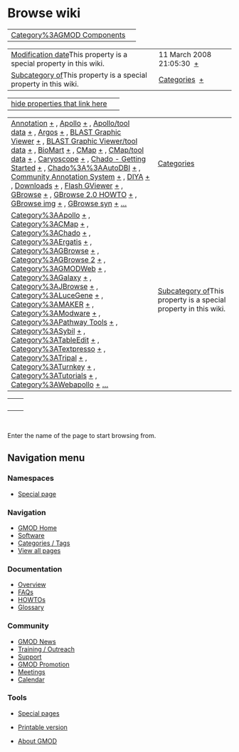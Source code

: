 



<span id="top"></span>




# <span dir="auto">Browse wiki</span>






|  |  |
|----|----|
| [Category%3AGMOD Components](/wiki/Category%3AGMOD_Components "Category%3AGMOD Components") |  |

|  |  |
|----|----|
| <span class="smw-highlighter" data-type="1" state="inline" data-title="Property"><span class="smwbuiltin">[Modification date](/wiki/Property:Modification_date "Property:Modification date")</span><span class="smwttcontent">This property is a special property in this wiki.</span></span> | <span class="smwb-value">11 March 2008 21:05:30  <span class="smwsearch">[+](/wiki/Special%3ASearchByProperty/Modification-20date/11-20March-202008-2021:05:30 "Special%3ASearchByProperty/Modification-20date/11-20March-202008-2021:05:30")</span></span> |
| <span class="smw-highlighter" data-type="1" state="inline" data-title="Property"><span class="smwbuiltin">[Subcategory of](/wiki/Property:Subcategory_of "Property:Subcategory of")</span><span class="smwttcontent">This property is a special property in this wiki.</span></span> | <span class="smwb-value">[Categories](/wiki/Category%3ACategories "Category%3ACategories")  <span class="smwsearch">[+](/wiki/Special%3ASearchByProperty/Subcategory-20of/Categories "Special%3ASearchByProperty/Subcategory-20of/Categories")</span></span> |

<span id="smw_browse_incoming"></span>

|  |  |
|----|----|
| [hide properties that link here](/mediawiki/index.php?title=Special:Browse&offset=0&dir=out&article=Category%3AGMOD+Components)  |  |

|  |  |
|----|----|
| <span class="smwb-ivalue">[Annotation](/wiki/Annotation "Annotation") <span class="smwbrowse">[+](/wiki/Special%3ABrowse/Annotation "Special%3ABrowse/Annotation")</span></span> , <span class="smwb-ivalue">[Apollo](/wiki/Apollo "Apollo") <span class="smwbrowse">[+](/wiki/Special%3ABrowse/Apollo "Special%3ABrowse/Apollo")</span></span> , <span class="smwb-ivalue">[Apollo/tool data](/wiki/Apollo/tool_data "Apollo/tool data") <span class="smwbrowse">[+](/wiki/Special%3ABrowse/Apollo-2Ftool-20data "Special%3ABrowse/Apollo-2Ftool-20data")</span></span> , <span class="smwb-ivalue">[Argos](/wiki/Argos "Argos") <span class="smwbrowse">[+](/wiki/Special%3ABrowse/Argos "Special%3ABrowse/Argos")</span></span> , <span class="smwb-ivalue">[BLAST Graphic Viewer](/wiki/BLAST_Graphic_Viewer "BLAST Graphic Viewer") <span class="smwbrowse">[+](/wiki/Special%3ABrowse/BLAST-20Graphic-20Viewer "Special%3ABrowse/BLAST-20Graphic-20Viewer")</span></span> , <span class="smwb-ivalue">[BLAST Graphic Viewer/tool data](/wiki/BLAST_Graphic_Viewer/tool_data "BLAST Graphic Viewer/tool data") <span class="smwbrowse">[+](/wiki/Special%3ABrowse/BLAST-20Graphic-20Viewer-2Ftool-20data "Special%3ABrowse/BLAST-20Graphic-20Viewer-2Ftool-20data")</span></span> , <span class="smwb-ivalue">[BioMart](/wiki/BioMart "BioMart") <span class="smwbrowse">[+](/wiki/Special%3ABrowse/BioMart "Special%3ABrowse/BioMart")</span></span> , <span class="smwb-ivalue">[CMap](/wiki/CMap "CMap") <span class="smwbrowse">[+](/wiki/Special%3ABrowse/CMap "Special%3ABrowse/CMap")</span></span> , <span class="smwb-ivalue">[CMap/tool data](/wiki/CMap/tool_data "CMap/tool data") <span class="smwbrowse">[+](/wiki/Special%3ABrowse/CMap-2Ftool-20data "Special%3ABrowse/CMap-2Ftool-20data")</span></span> , <span class="smwb-ivalue">[Caryoscope](/wiki/Caryoscope "Caryoscope") <span class="smwbrowse">[+](/wiki/Special%3ABrowse/Caryoscope "Special%3ABrowse/Caryoscope")</span></span> , <span class="smwb-ivalue">[Chado - Getting Started](/wiki/Chado_-_Getting_Started "Chado - Getting Started") <span class="smwbrowse">[+](/wiki/Special%3ABrowse/Chado-20-2D-20Getting-20Started "Special%3ABrowse/Chado-20-2D-20Getting-20Started")</span></span> , <span class="smwb-ivalue">[Chado%3A%3AAutoDBI](/wiki/Chado%3A%3AAutoDBI "Chado%3A%3AAutoDBI") <span class="smwbrowse">[+](/wiki/Special%3ABrowse/Chado%3A%3AAutoDBI "Special%3ABrowse/Chado%3A%3AAutoDBI")</span></span> , <span class="smwb-ivalue">[Community Annotation System](/wiki/Community_Annotation_System "Community Annotation System") <span class="smwbrowse">[+](/wiki/Special%3ABrowse/Community-20Annotation-20System "Special%3ABrowse/Community-20Annotation-20System")</span></span> , <span class="smwb-ivalue">[DIYA](/wiki/DIYA "DIYA") <span class="smwbrowse">[+](/wiki/Special%3ABrowse/DIYA "Special%3ABrowse/DIYA")</span></span> , <span class="smwb-ivalue">[Downloads](/wiki/Downloads "Downloads") <span class="smwbrowse">[+](/wiki/Special%3ABrowse/Downloads "Special%3ABrowse/Downloads")</span></span> , <span class="smwb-ivalue">[Flash GViewer](/wiki/Flash_GViewer "Flash GViewer") <span class="smwbrowse">[+](/wiki/Special%3ABrowse/Flash-20GViewer "Special%3ABrowse/Flash-20GViewer")</span></span> , <span class="smwb-ivalue">[GBrowse](/wiki/GBrowse "GBrowse") <span class="smwbrowse">[+](/wiki/Special%3ABrowse/GBrowse "Special%3ABrowse/GBrowse")</span></span> , <span class="smwb-ivalue">[GBrowse 2.0 HOWTO](/wiki/GBrowse_2.0_HOWTO "GBrowse 2.0 HOWTO") <span class="smwbrowse">[+](/wiki/Special%3ABrowse/GBrowse-202.0-20HOWTO "Special%3ABrowse/GBrowse-202.0-20HOWTO")</span></span> , <span class="smwb-ivalue">[GBrowse img](/wiki/GBrowse_img "GBrowse img") <span class="smwbrowse">[+](/wiki/Special%3ABrowse/GBrowse-20img "Special%3ABrowse/GBrowse-20img")</span></span> , <span class="smwb-ivalue">[GBrowse syn](/wiki/GBrowse_syn "GBrowse syn") <span class="smwbrowse">[+](/wiki/Special%3ABrowse/GBrowse-20syn "Special%3ABrowse/GBrowse-20syn")</span></span> […](/mediawiki/index.php?title=Special%3ASearchByProperty&property=&value=Category%3AGMOD+Components) | [Categories](/wiki/Special%3ACategories "Special%3ACategories") |
| <span class="smwb-ivalue">[Category%3AApollo](/wiki/Category%3AApollo "Category%3AApollo") <span class="smwbrowse">[+](/wiki/Special%3ABrowse/Category%3AApollo "Special%3ABrowse/Category%3AApollo")</span></span> , <span class="smwb-ivalue">[Category%3ACMap](/wiki/Category%3ACMap "Category%3ACMap") <span class="smwbrowse">[+](/wiki/Special%3ABrowse/Category%3ACMap "Special%3ABrowse/Category%3ACMap")</span></span> , <span class="smwb-ivalue">[Category%3AChado](/wiki/Category%3AChado "Category%3AChado") <span class="smwbrowse">[+](/wiki/Special%3ABrowse/Category%3AChado "Special%3ABrowse/Category%3AChado")</span></span> , <span class="smwb-ivalue">[Category%3AErgatis](/wiki/Category%3AErgatis "Category%3AErgatis") <span class="smwbrowse">[+](/wiki/Special%3ABrowse/Category%3AErgatis "Special%3ABrowse/Category%3AErgatis")</span></span> , <span class="smwb-ivalue">[Category%3AGBrowse](/wiki/Category%3AGBrowse "Category%3AGBrowse") <span class="smwbrowse">[+](/wiki/Special%3ABrowse/Category%3AGBrowse "Special%3ABrowse/Category%3AGBrowse")</span></span> , <span class="smwb-ivalue">[Category%3AGBrowse 2](/wiki/Category%3AGBrowse_2 "Category%3AGBrowse 2") <span class="smwbrowse">[+](/wiki/Special%3ABrowse/Category%3AGBrowse-202 "Special%3ABrowse/Category%3AGBrowse-202")</span></span> , <span class="smwb-ivalue">[Category%3AGMODWeb](/wiki/Category%3AGMODWeb "Category%3AGMODWeb") <span class="smwbrowse">[+](/wiki/Special%3ABrowse/Category%3AGMODWeb "Special%3ABrowse/Category%3AGMODWeb")</span></span> , <span class="smwb-ivalue">[Category%3AGalaxy](/wiki/Category%3AGalaxy "Category%3AGalaxy") <span class="smwbrowse">[+](/wiki/Special%3ABrowse/Category%3AGalaxy "Special%3ABrowse/Category%3AGalaxy")</span></span> , <span class="smwb-ivalue">[Category%3AJBrowse](/wiki/Category%3AJBrowse "Category%3AJBrowse") <span class="smwbrowse">[+](/wiki/Special%3ABrowse/Category%3AJBrowse "Special%3ABrowse/Category%3AJBrowse")</span></span> , <span class="smwb-ivalue">[Category%3ALuceGene](/wiki/Category%3ALuceGene "Category%3ALuceGene") <span class="smwbrowse">[+](/wiki/Special%3ABrowse/Category%3ALuceGene "Special%3ABrowse/Category%3ALuceGene")</span></span> , <span class="smwb-ivalue">[Category%3AMAKER](/wiki/Category%3AMAKER "Category%3AMAKER") <span class="smwbrowse">[+](/wiki/Special%3ABrowse/Category%3AMAKER "Special%3ABrowse/Category%3AMAKER")</span></span> , <span class="smwb-ivalue">[Category%3AModware](/wiki/Category%3AModware "Category%3AModware") <span class="smwbrowse">[+](/wiki/Special%3ABrowse/Category%3AModware "Special%3ABrowse/Category%3AModware")</span></span> , <span class="smwb-ivalue">[Category%3APathway Tools](/wiki/Category%3APathway_Tools "Category%3APathway Tools") <span class="smwbrowse">[+](/wiki/Special%3ABrowse/Category%3APathway-20Tools "Special%3ABrowse/Category%3APathway-20Tools")</span></span> , <span class="smwb-ivalue">[Category%3ASybil](/wiki/Category%3ASybil "Category%3ASybil") <span class="smwbrowse">[+](/wiki/Special%3ABrowse/Category%3ASybil "Special%3ABrowse/Category%3ASybil")</span></span> , <span class="smwb-ivalue">[Category%3ATableEdit](/wiki/Category%3ATableEdit "Category%3ATableEdit") <span class="smwbrowse">[+](/wiki/Special%3ABrowse/Category%3ATableEdit "Special%3ABrowse/Category%3ATableEdit")</span></span> , <span class="smwb-ivalue">[Category%3ATextpresso](/wiki/Category%3ATextpresso "Category%3ATextpresso") <span class="smwbrowse">[+](/wiki/Special%3ABrowse/Category%3ATextpresso "Special%3ABrowse/Category%3ATextpresso")</span></span> , <span class="smwb-ivalue">[Category%3ATripal](/wiki/Category%3ATripal "Category%3ATripal") <span class="smwbrowse">[+](/wiki/Special%3ABrowse/Category%3ATripal "Special%3ABrowse/Category%3ATripal")</span></span> , <span class="smwb-ivalue">[Category%3ATurnkey](/wiki/Category%3ATurnkey "Category%3ATurnkey") <span class="smwbrowse">[+](/wiki/Special%3ABrowse/Category%3ATurnkey "Special%3ABrowse/Category%3ATurnkey")</span></span> , <span class="smwb-ivalue">[Category%3ATutorials](/wiki/Category%3ATutorials "Category%3ATutorials") <span class="smwbrowse">[+](/wiki/Special%3ABrowse/Category%3ATutorials "Special%3ABrowse/Category%3ATutorials")</span></span> , <span class="smwb-ivalue">[Category%3AWebapollo](/wiki/Category%3AWebapollo "Category%3AWebapollo") <span class="smwbrowse">[+](/wiki/Special%3ABrowse/Category%3AWebapollo "Special%3ABrowse/Category%3AWebapollo")</span></span> […](/mediawiki/index.php?title=Special%3ASearchByProperty&property=Subcategory+of&value=Category%3AGMOD+Components) | <span class="smw-highlighter" data-type="1" state="inline" data-title="Property"><span class="smwbuiltin">[Subcategory of](/wiki/Property:Subcategory_of "Property:Subcategory of")</span><span class="smwttcontent">This property is a special property in this wiki.</span></span> |

|     |     |
|-----|-----|
|     |     |

 

Enter the name of the page to start browsing from.  








## Navigation menu



### Namespaces

- <span id="ca-nstab-special">[Special
  page](/wiki/Special%3ABrowse/Category%3AGMOD_Components "This is a special page, you cannot edit the page itself")</span>


### 






### Navigation



- <span id="n-GMOD-Home">[GMOD Home](/wiki/Main_Page)</span>
- <span id="n-Software">[Software](/wiki/GMOD_Components)</span>
- <span id="n-Categories-.2F-Tags">[Categories /
  Tags](/wiki/Categories)</span>
- <span id="n-View-all-pages">[View all
  pages](/wiki/Special:AllPages)</span>




### Documentation



- <span id="n-Overview">[Overview](/wiki/Overview)</span>
- <span id="n-FAQs">[FAQs](/wiki/Category%3AFAQ)</span>
- <span id="n-HOWTOs">[HOWTOs](/wiki/Category%3AHOWTO)</span>
- <span id="n-Glossary">[Glossary](/wiki/Glossary)</span>




### Community



- <span id="n-GMOD-News">[GMOD News](/wiki/GMOD_News)</span>
- <span id="n-Training-.2F-Outreach">[Training /
  Outreach](/wiki/Training_and_Outreach)</span>
- <span id="n-Support">[Support](/wiki/Support)</span>
- <span id="n-GMOD-Promotion">[GMOD
  Promotion](/wiki/GMOD_Promotion)</span>
- <span id="n-Meetings">[Meetings](/wiki/Meetings)</span>
- <span id="n-Calendar">[Calendar](/wiki/Calendar)</span>




### Tools



- <span id="t-specialpages"><a href="/wiki/Special%3ASpecialPages" accesskey="q"
  title="A list of all special pages [q]">Special pages</a></span>
- <span id="t-print"><a
  href="/mediawiki/index.php?title=Special%3ABrowse/Category%3AGMOD_Components&amp;printable=yes"
  rel="alternate" accesskey="p"
  title="Printable version of this page [p]">Printable version</a></span>





- <span id="footer-places-about">[About
  GMOD](/wiki/GMOD%3AAbout "GMOD%3AAbout")</span>

<!-- -->




